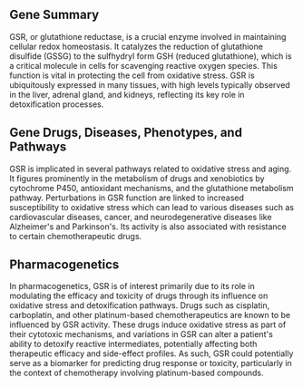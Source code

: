 ## Gene Summary
GSR, or glutathione reductase, is a crucial enzyme involved in maintaining cellular redox homeostasis. It catalyzes the reduction of glutathione disulfide (GSSG) to the sulfhydryl form GSH (reduced glutathione), which is a critical molecule in cells for scavenging reactive oxygen species. This function is vital in protecting the cell from oxidative stress. GSR is ubiquitously expressed in many tissues, with high levels typically observed in the liver, adrenal gland, and kidneys, reflecting its key role in detoxification processes.

## Gene Drugs, Diseases, Phenotypes, and Pathways
GSR is implicated in several pathways related to oxidative stress and aging. It figures prominently in the metabolism of drugs and xenobiotics by cytochrome P450, antioxidant mechanisms, and the glutathione metabolism pathway. Perturbations in GSR function are linked to increased susceptibility to oxidative stress which can lead to various diseases such as cardiovascular diseases, cancer, and neurodegenerative diseases like Alzheimer's and Parkinson's. Its activity is also associated with resistance to certain chemotherapeutic drugs.

## Pharmacogenetics
In pharmacogenetics, GSR is of interest primarily due to its role in modulating the efficacy and toxicity of drugs through its influence on oxidative stress and detoxification pathways. Drugs such as cisplatin, carboplatin, and other platinum-based chemotherapeutics are known to be influenced by GSR activity. These drugs induce oxidative stress as part of their cytotoxic mechanisms, and variations in GSR can alter a patient's ability to detoxify reactive intermediates, potentially affecting both therapeutic efficacy and side-effect profiles. As such, GSR could potentially serve as a biomarker for predicting drug response or toxicity, particularly in the context of chemotherapy involving platinum-based compounds.